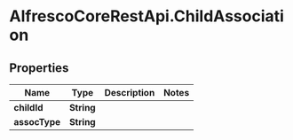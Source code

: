 # AlfrescoCoreRestApi.ChildAssociation

## Properties
Name | Type | Description | Notes
------------ | ------------- | ------------- | -------------
**childId** | **String** |  | 
**assocType** | **String** |  | 


